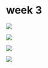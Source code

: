 # week 3


![](https://i.imgur.com/hwDDu6R.png)


![](https://i.imgur.com/FlPvpAm.png)


![](https://i.imgur.com/PaUBHl9.png)


![](https://i.imgur.com/kumcs57.png)



